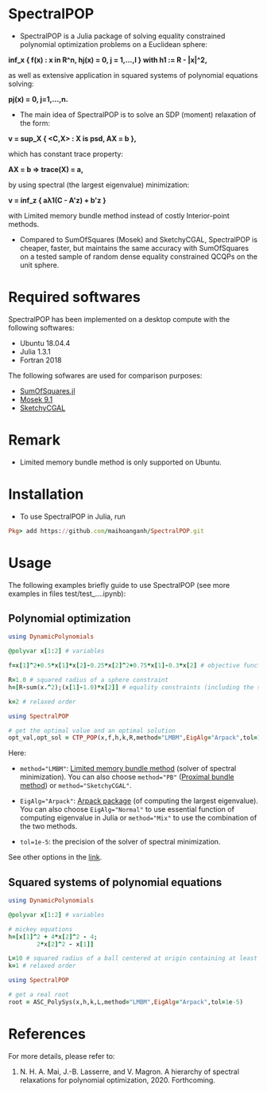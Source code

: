 # SpectralPOP
- SpectralPOP is a Julia package of solving equality constrained polynomial optimization problems on a Euclidean sphere:

**inf_x { f(x) : x in R^n, hj(x) = 0, j = 1,...,l } with h1 := R - |x|^2,**

as well as extensive application in squared systems of polynomial equations solving:

**pj(x) = 0, j=1,...,n.**

- The main idea of SpectralPOP is to solve an SDP (moment) relaxation of the form:

**v = sup_X { <C,X> : X is psd, AX = b },**

which has constant trace property:

**AX = b => trace(X) = a,**

by using spectral (the largest eigenvalue) minimization:

**v = inf_z { aλ1(C - A'z) + b'z }**

with Limited memory bundle method instead of costly Interior-point methods.

- Compared to SumOfSquares (Mosek) and SketchyCGAL, SpectralPOP is cheaper, faster, but maintains the same accuracy with SumOfSquares on a tested sample of random dense equality constrained QCQPs on the unit sphere. 

# Required softwares
SpectralPOP has been implemented on a desktop compute with the following softwares:
- Ubuntu 18.04.4
- Julia 1.3.1
- Fortran 2018

The following sofwares are used for comparison purposes:
- [SumOfSquares.jl](https://github.com/JuliaOpt/SumOfSquares.jl)
- [Mosek 9.1](https://www.mosek.com)
- [SketchyCGAL](https://github.com/alpyurtsever/SketchyCGAL)

# Remark
- Limited memory bundle method is only supported on Ubuntu.

# Installation
- To use SpectralPOP in Julia, run
```ruby
Pkg> add https://github.com/maihoanganh/SpectralPOP.git
```

# Usage
The following examples briefly guide to use SpectralPOP (see more examples in files test/test_....ipynb):

## Polynomial optimization
```ruby
using DynamicPolynomials

@polyvar x[1:2] # variables

f=x[1]^2+0.5*x[1]*x[2]-0.25*x[2]^2+0.75*x[1]-0.3*x[2] # objective function to minimize

R=1.0 # squared radius of a sphere constraint
h=[R-sum(x.^2);(x[1]-1.0)*x[2]] # equality constraints (including the sphere constraint)

k=2 # relaxed order

using SpectralPOP

# get the optimal value and an optimal solution
opt_val,opt_sol = CTP_POP(x,f,h,k,R,method="LMBM",EigAlg="Arpack",tol=1e-5) 
```
Here:

- ```method="LMBM"```: [Limited memory bundle method](https://github.com/maihoanganh/LMBMinterface) (solver of spectral minimization). You can also choose ```method="PB"``` ([Proximal bundle method](https://github.com/maihoanganh/ProximalBundleMethod)) or ```method="SketchyCGAL"```.

- ```EigAlg="Arpack"```: [Arpack package](https://github.com/JuliaLinearAlgebra/Arpack.jl) (of computing the largest eigenvalue). You can also choose ```EigAlg="Normal"``` to use essential function of computing eigenvalue in Julia or ```method="Mix"``` to use the combination of the two methods.

- ```tol=1e-5```: the precision of the solver of spectral minimization.

See other options in the [link](https://github.com/maihoanganh/SpectralPOP/blob/master/examples/test_random_dense_quadratic_on_sphere.ipynb).

## Squared systems of polynomial equations

```ruby
using DynamicPolynomials

@polyvar x[1:2] # variables

# mickey equations
h=[x[1]^2 + 4*x[2]^2 - 4;
        2*x[2]^2 - x[1]]

L=10 # squared radius of a ball centered at origin containing at least one real root
k=1 # relaxed order

using SpectralPOP

# get a real root
root = ASC_PolySys(x,h,k,L,method="LMBM",EigAlg="Arpack",tol=1e-5)
```

# References
For more details, please refer to:
1. N. H. A. Mai, J.-B. Lasserre, and V. Magron. A hierarchy of spectral relaxations for polynomial optimization, 2020. Forthcoming.
